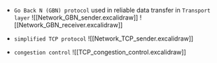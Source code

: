 - `Go Back N (GBN) protocol` used in reliable data transfer in `Transport layer`
![[Network_GBN_sender.excalidraw]]
![[Network_GBN_receiver.excalidraw]]

- `simplified TCP protocol`
![[Network_TCP_sender.excalidraw]]

- `congestion control`
![[TCP_congestion_control.excalidraw]]
